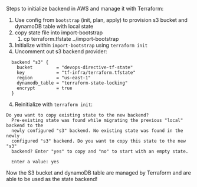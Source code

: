 Steps to initialize backend in AWS and manage it with Terraform:

1) Use config from `bootstrap` (init, plan, apply) to provision s3 bucket and dynamoDB table with local state
2) copy state file into import-bootstrap 
   1) cp terraform.tfstate ../import-bootstrap
3) Initialize within `import-bootstrap` using `terraform init`
4) Uncomment out s3 backend provider:

```
  backend "s3" {
    bucket         = "devops-directive-tf-state"
    key            = "tf-infra/terraform.tfstate"
    region         = "us-east-1"
    dynamodb_table = "terraform-state-locking"
    encrypt        = true
  }
```

4) Reinitialize with `terraform init`:

```
Do you want to copy existing state to the new backend?
  Pre-existing state was found while migrating the previous "local" backend to the
  newly configured "s3" backend. No existing state was found in the newly
  configured "s3" backend. Do you want to copy this state to the new "s3"
  backend? Enter "yes" to copy and "no" to start with an empty state.

  Enter a value: yes 
```

Now the S3 bucket and dynamoDB table are managed by Terraform and are able to be used as the state backend!